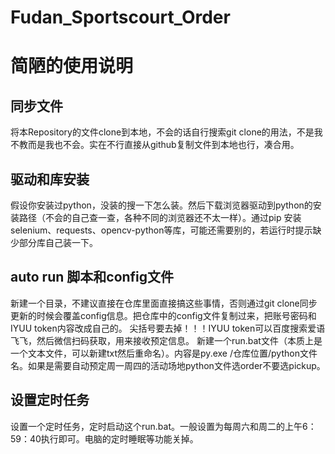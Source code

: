 # Fudan_Sportscourt_Order
简陋的使用说明
==============
同步文件
--------
将本Repository的文件clone到本地，不会的话自行搜索git clone的用法，不是我不教而是我也不会。实在不行直接从github复制文件到本地也行，凑合用。

驱动和库安装
------------
假设你安装过python，没装的搜一下怎么装。然后下载浏览器驱动到python的安装路径（不会的自己查一查，各种不同的浏览器还不太一样）。通过pip 安装selenium、requests、opencv-python等库，可能还需要别的，若运行时提示缺少部分库自己装一下。

auto run 脚本和config文件
-------------------------
新建一个目录，不建议直接在仓库里面直接搞这些事情，否则通过git clone同步更新的时候会覆盖config信息。把仓库中的config文件复制过来，把账号密码和IYUU token内容改成自己的。
尖括号要去掉！！！IYUU token可以百度搜索爱语飞飞，然后微信扫码获取，用来接收预定信息。
新建一个run.bat文件（本质上是一个文本文件，可以新建txt然后重命名）。内容是py.exe /仓库位置/python文件名。如果是需要自动预定周一周四的活动场地python文件选order不要选pickup。

设置定时任务
-----------
设置一个定时任务，定时启动这个run.bat。一般设置为每周六和周二的上午6：59：40执行即可。电脑的定时睡眠等功能关掉。
